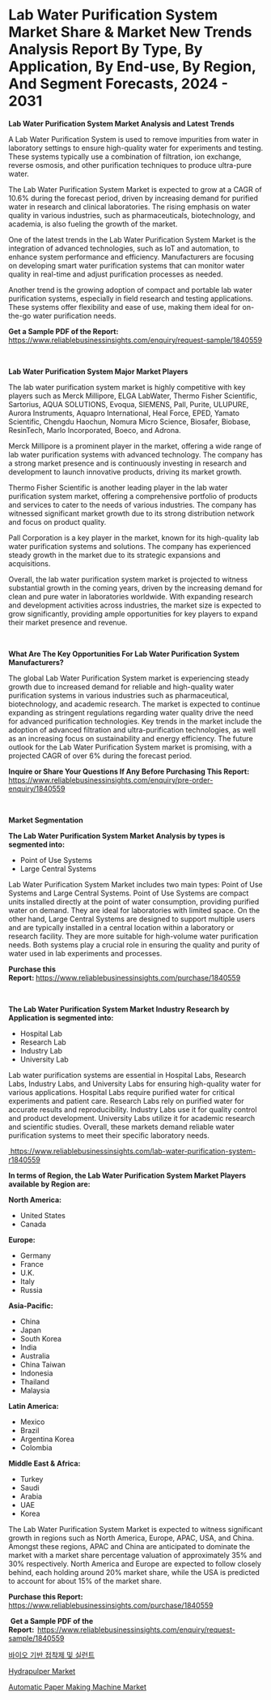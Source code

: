 <p><h1>Lab Water Purification System Market Share & Market New Trends Analysis Report By Type, By Application, By End-use, By Region, And Segment Forecasts, 2024 - 2031</h1></p><p><strong>Lab Water Purification System Market Analysis and Latest Trends</strong></p>
<p><p>A Lab Water Purification System is used to remove impurities from water in laboratory settings to ensure high-quality water for experiments and testing. These systems typically use a combination of filtration, ion exchange, reverse osmosis, and other purification techniques to produce ultra-pure water.</p><p>The Lab Water Purification System Market is expected to grow at a CAGR of 10.6% during the forecast period, driven by increasing demand for purified water in research and clinical laboratories. The rising emphasis on water quality in various industries, such as pharmaceuticals, biotechnology, and academia, is also fueling the growth of the market.</p><p>One of the latest trends in the Lab Water Purification System Market is the integration of advanced technologies, such as IoT and automation, to enhance system performance and efficiency. Manufacturers are focusing on developing smart water purification systems that can monitor water quality in real-time and adjust purification processes as needed.</p><p>Another trend is the growing adoption of compact and portable lab water purification systems, especially in field research and testing applications. These systems offer flexibility and ease of use, making them ideal for on-the-go water purification needs.</p></p>
<p><strong>Get a Sample PDF of the Report:&nbsp;</strong> <a href="https://www.reliablebusinessinsights.com/enquiry/request-sample/1840559">https://www.reliablebusinessinsights.com/enquiry/request-sample/1840559</a></p>
<p>&nbsp;</p>
<p><strong>Lab Water Purification System Major Market Players</strong></p>
<p><p>The lab water purification system market is highly competitive with key players such as Merck Millipore, ELGA LabWater, Thermo Fisher Scientific, Sartorius, AQUA SOLUTIONS, Evoqua, SIEMENS, Pall, Purite, ULUPURE, Aurora Instruments, Aquapro International, Heal Force, EPED, Yamato Scientific, Chengdu Haochun, Nomura Micro Science, Biosafer, Biobase, ResinTech, Marlo Incorporated, Boeco, and Adrona.</p><p>Merck Millipore is a prominent player in the market, offering a wide range of lab water purification systems with advanced technology. The company has a strong market presence and is continuously investing in research and development to launch innovative products, driving its market growth. </p><p>Thermo Fisher Scientific is another leading player in the lab water purification system market, offering a comprehensive portfolio of products and services to cater to the needs of various industries. The company has witnessed significant market growth due to its strong distribution network and focus on product quality.</p><p>Pall Corporation is a key player in the market, known for its high-quality lab water purification systems and solutions. The company has experienced steady growth in the market due to its strategic expansions and acquisitions.</p><p>Overall, the lab water purification system market is projected to witness substantial growth in the coming years, driven by the increasing demand for clean and pure water in laboratories worldwide. With expanding research and development activities across industries, the market size is expected to grow significantly, providing ample opportunities for key players to expand their market presence and revenue.</p></p>
<p>&nbsp;</p>
<p><strong>What Are The Key Opportunities For Lab Water Purification System Manufacturers?</strong></p>
<p><p>The global Lab Water Purification System market is experiencing steady growth due to increased demand for reliable and high-quality water purification systems in various industries such as pharmaceutical, biotechnology, and academic research. The market is expected to continue expanding as stringent regulations regarding water quality drive the need for advanced purification technologies. Key trends in the market include the adoption of advanced filtration and ultra-purification technologies, as well as an increasing focus on sustainability and energy efficiency. The future outlook for the Lab Water Purification System market is promising, with a projected CAGR of over 6% during the forecast period.</p></p>
<p><strong>Inquire or Share Your Questions If Any Before Purchasing This Report:</strong> <a href="https://www.reliablebusinessinsights.com/enquiry/pre-order-enquiry/1840559">https://www.reliablebusinessinsights.com/enquiry/pre-order-enquiry/1840559</a></p>
<p>&nbsp;</p>
<p><strong>Market Segmentation</strong></p>
<p><strong>The Lab Water Purification System Market Analysis by types is segmented into:</strong></p>
<p><ul><li>Point of Use Systems</li><li>Large Central Systems</li></ul></p>
<p><p>Lab Water Purification System Market includes two main types: Point of Use Systems and Large Central Systems. Point of Use Systems are compact units installed directly at the point of water consumption, providing purified water on demand. They are ideal for laboratories with limited space. On the other hand, Large Central Systems are designed to support multiple users and are typically installed in a central location within a laboratory or research facility. They are more suitable for high-volume water purification needs. Both systems play a crucial role in ensuring the quality and purity of water used in lab experiments and processes.</p></p>
<p><strong>Purchase this Report:&nbsp;</strong><a href="https://www.reliablebusinessinsights.com/purchase/1840559">https://www.reliablebusinessinsights.com/purchase/1840559</a></p>
<p>&nbsp;</p>
<p><strong>The Lab Water Purification System Market Industry Research by Application is segmented into:</strong></p>
<p><ul><li>Hospital Lab</li><li>Research Lab</li><li>Industry Lab</li><li>University Lab</li></ul></p>
<p><p>Lab water purification systems are essential in Hospital Labs, Research Labs, Industry Labs, and University Labs for ensuring high-quality water for various applications. Hospital Labs require purified water for critical experiments and patient care. Research Labs rely on purified water for accurate results and reproducibility. Industry Labs use it for quality control and product development. University Labs utilize it for academic research and scientific studies. Overall, these markets demand reliable water purification systems to meet their specific laboratory needs.</p></p>
<p><a href="https://www.reliablebusinessinsights.com/lab-water-purification-system-r1840559">&nbsp;https://www.reliablebusinessinsights.com/lab-water-purification-system-r1840559</a></p>
<p><strong>In terms of Region, the Lab Water Purification System Market Players available by Region are:</strong></p>
<p>
    <p> <strong> North America: </strong>
        <ul>
            <li>United States</li>
            <li>Canada</li>
        </ul>
        </p> 
    <p> <strong> Europe: </strong>
        <ul>
            <li>Germany</li>
            <li>France</li>
            <li>U.K.</li>
            <li>Italy</li>
            <li>Russia</li>
        </ul>
        </p> 
    <p> <strong> Asia-Pacific: </strong>
        <ul>
            <li>China</li>
            <li>Japan</li>
            <li>South Korea</li>
            <li>India</li>
            <li>Australia</li>
            <li>China Taiwan</li>
            <li>Indonesia</li>
            <li>Thailand</li>
            <li>Malaysia</li>
        </ul>
        </p> 
    <p> <strong> Latin America: </strong>
        <ul>
            <li>Mexico</li>
            <li>Brazil</li>
            <li>Argentina Korea</li>
            <li>Colombia</li>
        </ul>
        </p> 
    <p> <strong> Middle East & Africa: </strong>
        <ul>
            <li>Turkey</li>
            <li>Saudi</li>
            <li>Arabia</li>
            <li>UAE</li>
            <li>Korea</li>
        </ul>
    </p>
    </p>
<p><p>The Lab Water Purification System Market is expected to witness significant growth in regions such as North America, Europe, APAC, USA, and China. Amongst these regions, APAC and China are anticipated to dominate the market with a market share percentage valuation of approximately 35% and 30% respectively. North America and Europe are expected to follow closely behind, each holding around 20% market share, while the USA is predicted to account for about 15% of the market share.</p></p>
<p><strong>Purchase this Report: </strong><a href="https://www.reliablebusinessinsights.com/purchase/1840559">https://www.reliablebusinessinsights.com/purchase/1840559</a></p>
<p>&nbsp;<strong>Get a Sample PDF of the Report:&nbsp;&nbsp;</strong><a href="https://www.reliablebusinessinsights.com/enquiry/request-sample/1840559">https://www.reliablebusinessinsights.com/enquiry/request-sample/1840559</a></p>
<p><strong></strong></p>
<p><p><a href="https://github.com/raap8632/Market-Research-Report-List-2/blob/main/3850455171886.md">바이오 기반 접착제 및 실런트</a></p><p><a href="https://github.com/MyrtisWest1/Market-Research-Report-List-1/blob/main/hydrapulper-market.md">Hydrapulper Market</a></p><p><a href="https://github.com/brenzgnarento/Market-Research-Report-List-3/blob/main/automatic-paper-making-machine-market.md">Automatic Paper Making Machine Market</a></p></p>